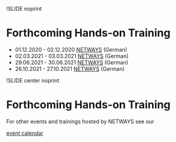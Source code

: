 !SLIDE noprint
# Forthcoming Hands-on Training

* 01.12.2020 - 02.12.2020 [NETWAYS](https://www.netways.de/trainings/foreman/) (German)
* 02.03.2021 - 03.03.2021 [NETWAYS](https://www.netways.de/trainings/foreman/) (German)
* 29.06.2021 - 30.06.2021 [NETWAYS](https://www.netways.de/trainings/foreman/) (German)
* 26.10.2021 - 27.10.2021 [NETWAYS](https://www.netways.de/trainings/foreman/) (German)


!SLIDE center noprint
# Forthcoming Hands-on Training
For other events and trainings hosted by NETWAYS see our

[event calendar](https://www.netways.de/en/events/)
